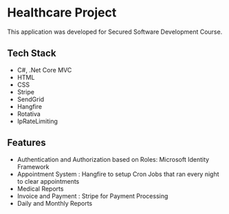 # Healthcare Project

This application was developed for Secured Software Development Course.

## Tech Stack
* C#, .Net Core MVC
* HTML
* CSS
* Stripe
* SendGrid
* Hangfire
* Rotativa
* IpRateLimiting

## Features 
* Authentication and Authorization based on Roles: Microsoft Identity Framework
* Appointment System : Hangfire to setup Cron Jobs that ran every night to clear appointments
* Medical Reports
* Invoice and Payment  : Stripe for Payment Processing
* Daily and Monthly Reports


